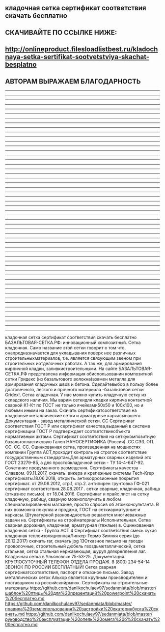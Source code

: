 кладочная сетка сертификат соответствия скачать бесплатно
--------------------------------------------------
СКАЧИВАЙТЕ ПО ССЫЛКЕ НИЖЕ:
--------------------------------------------------
http://onlineproduct.filesloadlistbest.ru/kladochnaya-setka-sertifikat-sootvetstviya-skachat-besplatno
--------------------------------------------------
АВТОРАМ ВЫРАЖАЕМ БЛАГОДАРНОСТЬ
--------------------------------------------------
--------------------------------------------------
--------------------------------------------------
--------------------------------------------------
--------------------------------------------------
--------------------------------------------------
--------------------------------------------------
--------------------------------------------------
--------------------------------------------------
--------------------------------------------------
--------------------------------------------------
--------------------------------------------------
--------------------------------------------------
--------------------------------------------------
--------------------------------------------------
--------------------------------------------------
--------------------------------------------------
--------------------------------------------------
--------------------------------------------------
--------------------------------------------------
--------------------------------------------------
--------------------------------------------------
--------------------------------------------------
--------------------------------------------------
--------------------------------------------------
--------------------------------------------------
--------------------------------------------------
--------------------------------------------------
--------------------------------------------------
--------------------------------------------------
--------------------------------------------------
--------------------------------------------------
--------------------------------------------------
--------------------------------------------------
--------------------------------------------------
--------------------------------------------------
--------------------------------------------------
--------------------------------------------------
--------------------------------------------------
--------------------------------------------------
--------------------------------------------------
--------------------------------------------------
--------------------------------------------------
--------------------------------------------------
--------------------------------------------------
--------------------------------------------------
--------------------------------------------------
--------------------------------------------------
--------------------------------------------------
--------------------------------------------------
--------------------------------------------------
--------------------------------------------------
--------------------------------------------------
--------------------------------------------------
кладочная сетка сертификат соответствия скачать бесплатно БАЗАЛЬТОВАЯ-СЕТКА.РФ: инновационный композитный. Сетка кладочная. Само название этой сетки говорит о том что, онапредназначается для укладывания поверх нее различных строительныхматериалов, т.е. является связующим звеном при строительных иотделочных работах. А так же, для армирования кирпичной кладки, заливкистроительными. На сайте БАЗАЛЬТОВАЯ-СЕТКА.РФ представлена информация обиспользовании композитной сетки Гридекс (из базальтового волокна)взамен металла для армирования кладочных швов и бетона. Сделайтевыбор в пользу более долговечного, легкого и прочного материала -базальтовой сетки Gridex!. Сетка кладочная. У нас можно купить кладочную сетку из складского наличия. Мы варим сеткидля кладки кирпича контактной сваркой К1-Кт по ГОСТ не только ячейками50х50 и 100х100, но и любыми иными на заказ. Скачать сертификатсоответствия на кладочные металлические сетки и арматурные каркасынашего. Документация - завод металлической сетки. CC  Сертификат соответствия ГОСТ Р или сертификат качества,выданный в системе сертификации ГОСТ Р подтверждает соответствиеобъекта нормативным актами.  Сертификат соответствия на сеткукомпозитную базальтопластиковую Гален НАНОСЕРТИФИКА (Россия). СС.СЭЗ. ОП. СС. СС. СС. Оцинкованная сетка, произведенная на мощностях компании Группа АСТ,проходит контроль на строгое соответствие государственным стандартам.Для арматурных сварных изделий это ГОСТ 23279-85, а для простойкладочной сетки - ТУ 14-4-647-92. Сочетание продуманного размещения. Сертификаты качества - Славдом. 09.11.2017, скачать. анкера и крепежные системы Tech-Krep сертификаты.18.06.2018, открыть. антикоррозионные покрытия сертификат. от 29.06.2012, стр.1, стр.2. антипирен  грунтовка ГФ-021 сертификат соответствия.28.08.2017 . сетки сварные, кладочная, рабица (отказное письмо). от 18.04.2016. Сертификат и прайс лист на сетку кладочную, рабицу, сварную можнополучить в любом специализированном магазине, просто спросив об этомконсультанта. В них возможна покупка и продажа, ГОСТ на сеткиарматурные и каркасы. Штукатурной разновидностью решаются многиеважные задачи на. Сертификаты на стройматериалы  Исполнительная. Сетка сварная  дорожная, кладочная, арматурная (тяжлые) в. Оцинкованная кладочная сетка - Группа АСТ
4 Сертификат соответствия смесь сухая кладочная теплоизоляционнаяЛинкер-Термо Зимняя серия (до 26.12.2017) скачать rar, скачать jpg  13Отказное письмо на гвозди проволочные, строительный дюбель гвоздьметаллический, сетка стальная, сетка стальная нержавеющая, шуруп длякрепления лаг. Кладочная сетка в Ульяновске  75-53-25. Документация. КРУГЛОСУТОЧНЫЙ ТЕЛЕФОН ОТДЕЛА ПРОДАЖ. 8 (800) 234-54-14 ЗВОНОК ПО РОССИИ БЕСПЛАТНЫЙ! Сетка сварная сертификатсоответствия, паспорт и отказное письмо. Завод металлических сеток Алькор является крупным производителем и поставщиком на российскийрынок. Сертификаты на строительные материалы
https://github.com/danilkochulaev97/sedanmiata/blob/master/шаблон%20птицы%20для%20презентаций%20powerpoint%20скачать%20бесплатно.md
https://github.com/danilkochulaev97/sedanmiata/blob/master/правила%20землепользования%20застройки%20екатеринбурга%20скачать.md
https://github.com/danilkochulaev97/sedanmiata/blob/master/руководство%20эксплуатации%20опель%20омега%20б%20скачать%20бесплатно.md